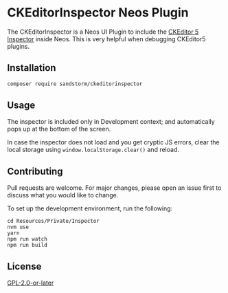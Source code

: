 # CKEditorInspector Neos Plugin

The CKEditorInspector is a Neos UI Plugin to include the [CKEditor 5 Inspector](https://ckeditor.com/docs/ckeditor5/latest/framework/guides/development-tools.html#ckeditor-5-inspector) inside Neos. This is very helpful when debugging CKEditor5 plugins.

## Installation

```bash
composer require sandstorm/ckeditorinspector
```

## Usage

The inspector is included only in Development context; and automatically pops up at the bottom of the screen.

In case the inspector does not load and you get cryptic JS errors, clear the local storage using `window.localStorage.clear()` and reload.

## Contributing

Pull requests are welcome. For major changes, please open an issue first to discuss what you would like to change.

To set up the development environment, run the following:

```
cd Resources/Private/Inspector
nvm use
yarn
npm run watch
npm run build
```

## License

[GPL-2.0-or-later](https://choosealicense.com/licenses/gpl-2.0/)